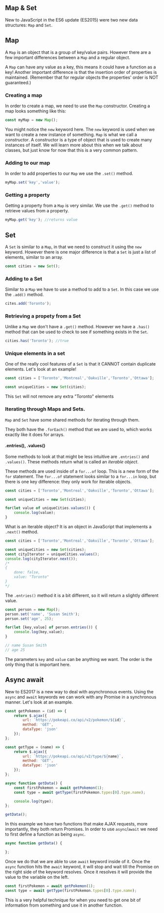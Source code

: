 ## Map & Set

New to JavaScript in the ES6 update (ES2015) were two new data structures: `Map` and `Set`.

## Map
A `Map` is an object that is a group of key/value pairs. However there are a few important differences between a `Map` and a regular object. 

A `Map` can have any value as a key, this means it could have a function as a key! Another important difference is that the insertion order of properties is maintained. (Remember that for regular objects the properties' order is NOT guaranteed.)

### Creating a map
In order to create a map, we need to use the `Map` constructor. Creating a map looks something like this:

```js
const myMap = new Map();
``` 

You might notice the `new` keyword here. The `new` keyword is used when we want to create a new instance of something. `Map` is what we call a *constructor*. A constructor is a type of object that is used to create many instances of itself. We will learn more about this when we talk about classes, but just know for now that this is a very common pattern.

### Adding to our map

In order to add properties to our `Map` we use the `.set()` method. 

```js
myMap.set('key','value');
```

### Getting a property

Getting a property from a `Map` is very similar. We use the `.get()` method to retrieve values from a property.

```js
myMap.get('key'); //returns value
```

## Set
A `Set` is similar to a `Map`, in that we need to construct it using the `new` keyword. However there is one major difference is that a `Set` is just a list of elements, similar to an array.

```js
const cities = new Set();
```

### Adding to a Set

Similar to a `Map` we have to use a method to add to a `Set`. In this case we use the `.add()` method.

```js
cites.add('Toronto');
```

### Retrieving a propety from a Set 

Unlike a `Map` we don't have a `.get()` method. However we have a `.has()` method that can be used to check to see if something exists in the `Set`.

```js
cities.has('Toronto'); //true
```
### Unique elements in a set

One of the really cool features of a `Set` is that it CANNOT contain duplicate elements. Let's look at an example!

```js
const cities = ['Toronto','Montreal','Oakville','Toronto','Ottawa'];

const uniqueCities = new Set(cities);
```

This `Set` will not remove any extra "Toronto" elements

### Iterating through Maps and Sets.

`Map` and `Set` have some shared methods for iterating through them.

They both have the `.forEach()` method that we are used to, which works exactly like it does for arrays.

#### .entries(), .values()

Some methods to look at that might be less intuitive are `.entries()` and `.values()`. These methods return what is called an *iterable object*.

These methods are used inside of a `for...of` loop. This is a new form of the `for` statement. The `for...of` statement looks similar to a `for...in` loop, but there is one key difference: they only work for iterable objects.

```js
const cities = ['Toronto','Montreal','Oakville','Toronto','Ottawa'];

const uniqueCities = new Set(cities);

for(let value of uniqueCities.values()) {
    console.log(value);
}
```

What is an iterable object? It is an object in JavaScript that implements a `.next()` method.

```js
const cities = ['Toronto','Montreal','Oakville','Toronto','Ottawa'];

const uniqueCities = new Set(cities);
const cityIterator = uniqueCities.values();
console.log(cityIterator.next()); 
/*
{
    done: false,
    value: "Toronto"
}
*/
```

The `.entries()` method it is a bit different, so it will return a slightly different value.

```js
const person = new Map();
person.set('name', 'Susan Smith');
person.set('age', 25);

for(let [key,value] of person.entries()) {
    console.log(key,value);
}

// name Susan Smith
// age 25
```

The parameters `key` and `value` can be anything we want. The order is the only thing that is important here. 

## Async await


New to ES2017 is a new way to deal with asynchronous events. Using the `async` and `await` keywords we can work with any Promise in a synchronous manner. Let's look at an example.

```js
const getPokemon = (id) => {
	return $.ajax({
        url: `https://pokeapi.co/api/v2/pokemon/${id}`,
        method: 'GET',
        dataType: 'json'
    });
};

const getType = (name) => {
    return $.ajax({
        url: `https://pokeapi.co/api/v2/type/${name}`,
        method: 'GET',
        dataType: 'json'
    });
};

async function getData() {
    const firstPokemon = await getPokemon(1);
    const type = await getType(firstPokemon.types[0].type.name);

    console.log(type);
};

getData();
``` 

In this example we have two functions that make AJAX requests, more importantly, they both return Promises. In order to use `async`/`await` we need to first define a function as being `async`.

```js
async function getData() {

};
```

Once we do that we are able to use `await` keyword inside of it. Once the `async` function hits the `await` keyword, it will stop and wait till the Promise on the right side of the keyword resolves. Once it resolves it will provide the value to the variable on the left. 

```js
const firstPokemon = await getPokemon(1);    
const type = await getType(firstPokemon.types[0].type.name);
```

This is a very helpful technique for when you need to get one bit of information from something and use it in another function. 

